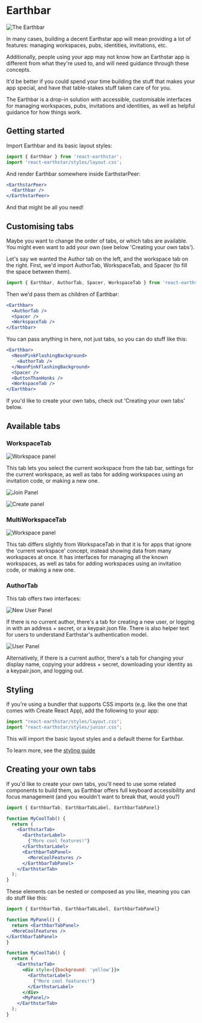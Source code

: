 # Earthbar

![The Earthbar](images/earthbar.png)

In many cases, building a decent Earthstar app will mean providing a lot of features: managing workspaces, pubs, identities, invitations, etc.

Additionally, people using your app may not know how an Earthstar app is different from what they're used to, and will need guidance through these concepts.

It'd be better if you could spend your time building the stuff that makes your app special, and have that table-stakes stuff taken care of for you.

The Earthbar is a drop-in solution with accessible, customisable interfaces for managing workspaces, pubs, invitations and identities, as well as helpful guidance for how things work.

## Getting started

Import Earthbar and its basic layout styles:

```js
import { Earthbar } from 'react-earthstar';
import 'react-earthstar/styles/layout.css';
```

And render Earthbar somewhere inside EarthstarPeer:

```jsx
<EarthstarPeer>
  <Earthbar />
</EarthstarPeer>
```

And that might be all you need!

## Customising tabs

Maybe you want to change the order of tabs, or which tabs are available. You might even want to add your own (see below 'Creating your own tabs').

Let's say we wanted the Author tab on the left, and the workspace tab on the right. First, we'd import AuthorTab, WorkspaceTab, and Spacer (to fill the space between them).

```jsx
import { Earthbar, AuthorTab, Spacer, WorkspaceTab } from 'react-earthstar';
```

Then we'd pass them as children of Earthbar:

```jsx
<Earthbar>
  <AuthorTab />
  <Spacer />
  <WorkspaceTab />
</Earthbar>
```

You can pass anything in here, not just tabs, so you can do stuff like this:

```jsx
<Earthbar>
  <NeonPinkFlashingBackground>
    <AuthorTab />
  </NeonPinkFlashingBackground>
  <Spacer />
  <ButtonThanHonks />
  <WorkspaceTab />
</Earthbar>
```

If you'd like to create your own tabs, check out 'Creating your own tabs' below.

## Available tabs

### WorkspaceTab

![Workspace panel](images/workspace-panel.png)

This tab lets you select the current workspace from the tab bar, settings for the current workspace, as well as tabs for adding workspaces using an invitation code, or making a new one.

![Join Panel](images/join-panel.png)

![Create panel](images/create-panel.png)

### MultiWorkspaceTab

![Workspace panel](images/multi-workspace-panel.png)

This tab differs slightly from WorkspaceTab in that it is for apps that ignore the 'current workspace' concept, instead showing data from many workspaces at once. It has interfaces for managing all the known workspaces, as well as tabs for adding workspaces using an invitation code, or making a new one.

### AuthorTab

This tab offers two interfaces:

![New User Panel](images/new-user-panel.png)

If there is no current author, there's a tab for creating a new user, or logging in with an address + secret, or a keypair.json file. There is also helper text for users to understand Earthstar's authentication model.

![User Panel](images/new-user-panel.png)

Alternatively, if there is a current author, there's a tab for changing your display name, copying your address + secret, downloading your identity as a keypair.json, and logging out.

## Styling

If you're using a bundler that supports CSS imports (e.g. like the one that comes with Create React App), add the following to your app:

```js
import "react-earthstar/styles/layout.css";
import "react-earthstar/styles/junior.css";
```

This will import the basic layout styles and a default theme for Earthbar.

To learn more, see the [styling guide](styling.md)

## Creating your own tabs

If you'd like to create your own tabs, you'll need to use some related components to build them, as Earthbar offers full keyboard accessibility and focus management (and you wouldn't want to break that, would you?)

```jsx
import { EarthbarTab, EarthbarTabLabel, EarthbarTabPanel}

function MyCoolTab() {
  return (
    <EarthstarTab>
      <EarthstarLabel>
        {"More cool features!"}
      </EarthstarLabel>
      <EarthbarTabPanel>
        <MoreCoolFeatures />
      </EarthbarTabPanel>
    </EarthstarTab>
  );
}
```

These elements can be nested or composed as you like, meaning you can do stuff like this:

```jsx
import { EarthbarTab, EarthbarTabLabel, EarthbarTabPanel}

function MyPanel() {
  return <EarthbarTabPanel>
  <MoreCoolFeatures />
</EarthbarTabPanel>
}

function MyCoolTab() {
  return (
    <EarthstarTab>
      <div style={{background: 'yellow'}}>
        <EarthstarLabel>
          {"More cool features!"}
        </EarthstarLabel>
      </div>
      <MyPanel/>
    </EarthstarTab>
  );
}
```
